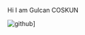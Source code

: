 Hi I am Gulcan COSKUN

![github](https://img.shields.io/badge/GitHub-000000?style=for-the-badge&logo=GitHub&logoColor=white)]
